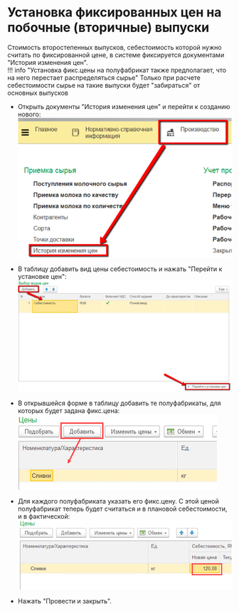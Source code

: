 # Установка фиксированных цен на побочные (вторичные) выпуски

Стоимость второстепенных выпусков, себестоимость которой нужно считать по фиксированной цене, в системе фиксируется документами "История изменения цен".  
!!! info "Установка фикс.цены на полуфабрикат также предполагает, что на него перестает распределяться сырье"
    Только при расчете себестоимости сырье на такие выпуски будет "забираться" от основных выпусков


-   Открыть документы "История изменения цен" и перейти к созданию нового:  
    ![](SettingFixCost.assets/drex_ustanovka_tsen_na_vspomogatelnye_materialy_custom_6.png)

-   В таблицу добавить вид цены себестоимость и нажать "Перейти к установке цен":  
    ![](SettingFixCost.assets/drex_ustanovka_tsen_na_vspomogatelnye_materialy_custom_7.png)

-   В открывшейся форме в таблицу добавить те полуфабрикаты, для которых будет задана фикс.цена:  
    ![](SettingFixCost.assets/2021-08-03-09-40-44.png)

-   Для каждого полуфабриката указать его фикс.цену. С этой ценой полуфабрикат теперь будет считаться и в плановой себестоимости, и в фактической:  
    ![](SettingFixCost.assets/2021-08-03-09-41-22.png)

-   Нажать "Провести и закрыть".